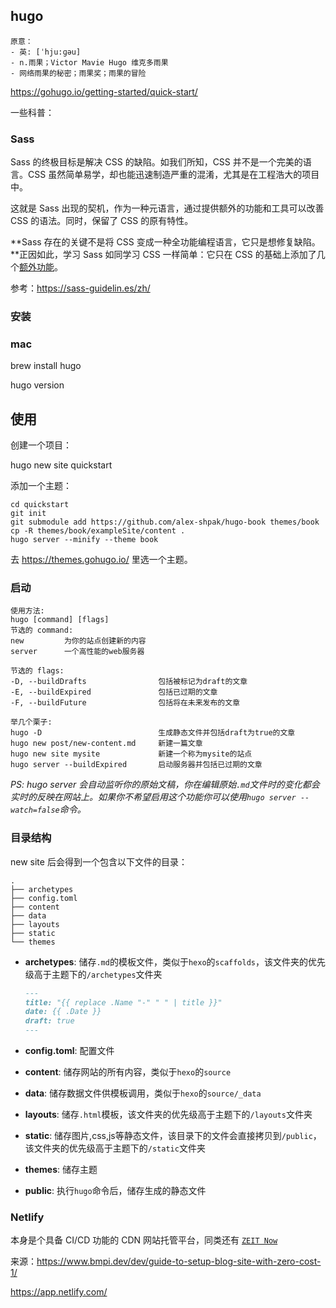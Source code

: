 ## hugo

```
原意：
- 英: [ˈhju:ɡəu] 
- n.雨果；Victor Mavie Hugo 维克多雨果
- 网络雨果的秘密；雨果奖；雨果的冒险
```



https://gohugo.io/getting-started/quick-start/



一些科普：

### Sass

Sass 的终极目标是解决 CSS 的缺陷。如我们所知，CSS 并不是一个完美的语言。CSS 虽然简单易学，却也能迅速制造严重的混淆，尤其是在工程浩大的项目中。

这就是 Sass 出现的契机，作为一种元语言，通过提供额外的功能和工具可以改善 CSS 的语法。同时，保留了 CSS 的原有特性。

**Sass 存在的关键不是将 CSS 变成一种全功能编程语言，它只是想修复缺陷。**正因如此，学习 Sass 如同学习 CSS 一样简单：它只在 CSS 的基础上添加了几个[额外功能](http://sitepoint.com/sass-reference/)。

参考：https://sass-guidelin.es/zh/





### 安装

### mac

brew install hugo

hugo version



## 使用

创建一个项目：

hugo new site quickstart

添加一个主题：

```
cd quickstart
git init
git submodule add https://github.com/alex-shpak/hugo-book themes/book
cp -R themes/book/exampleSite/content .
hugo server --minify --theme book
```

去 https://themes.gohugo.io/ 里选一个主题。



### 启动

```
使用方法:  
hugo [command] [flags] 
节选的 command: 
new         为你的站点创建新的内容  
server      一个高性能的web服务器 

节选的 flags:  
-D, --buildDrafts                包括被标记为draft的文章  
-E, --buildExpired               包括已过期的文章  
-F, --buildFuture                包括将在未来发布的文章 

举几个栗子:  
hugo -D                          生成静态文件并包括draft为true的文章  
hugo new post/new-content.md     新建一篇文章  
hugo new site mysite             新建一个称为mysite的站点  
hugo server --buildExpired       启动服务器并包括已过期的文章
```

*PS: hugo server 会自动监听你的原始文稿，你在编辑原始`.md`文件时的变化都会实时的反映在网站上。如果你不希望启用这个功能你可以使用`hugo server --watch=false`命令。*



### 目录结构

new site 后会得到一个包含以下文件的目录：

```
.
├── archetypes
├── config.toml
├── content
├── data
├── layouts
├── static
└── themes
```

- **archetypes**: 储存`.md`的模板文件，类似于`hexo`的`scaffolds`，该文件夹的优先级高于主题下的`/archetypes`文件夹

  ```markdown
  ---
  title: "{{ replace .Name "-" " " | title }}"
  date: {{ .Date }}
  draft: true
  ---
  ```

  

- **config.toml**: 配置文件

- **content**: 储存网站的所有内容，类似于`hexo`的`source`

- **data**: 储存数据文件供模板调用，类似于`hexo`的`source/_data`

- **layouts**: 储存`.html`模板，该文件夹的优先级高于主题下的`/layouts`文件夹

- **static**: 储存图片,css,js等静态文件，该目录下的文件会直接拷贝到`/public`，该文件夹的优先级高于主题下的`/static`文件夹

- **themes**: 储存主题

- **public**: 执行`hugo`命令后，储存生成的静态文件



### Netlify

本身是个具备 CI/CD 功能的 CDN 网站托管平台，同类还有 [`ZEIT Now`](https://zeit.co/)

来源：https://www.bmpi.dev/dev/guide-to-setup-blog-site-with-zero-cost-1/

https://app.netlify.com/
